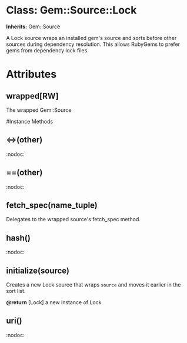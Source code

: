 # Class: Gem::Source::Lock
**Inherits:** Gem::Source
    

A Lock source wraps an installed gem's source and sorts before other sources
during dependency resolution.  This allows RubyGems to prefer gems from
dependency lock files.


# Attributes
## wrapped[RW] [](#attribute-i-wrapped)
The wrapped Gem::Source


#Instance Methods
## <=>(other) [](#method-i-<=>)
:nodoc:

## ==(other) [](#method-i-==)
:nodoc:

## fetch_spec(name_tuple) [](#method-i-fetch_spec)
Delegates to the wrapped source's fetch_spec method.

## hash() [](#method-i-hash)
:nodoc:

## initialize(source) [](#method-i-initialize)
Creates a new Lock source that wraps `source` and moves it earlier in the sort
list.

**@return** [Lock] a new instance of Lock

## uri() [](#method-i-uri)
:nodoc:

